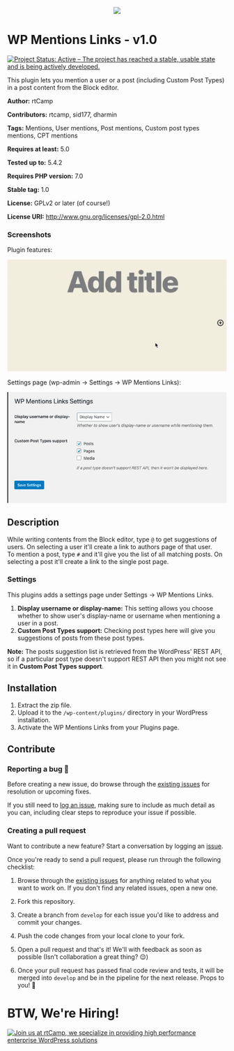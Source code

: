 <p align="center">
<a href="https://rtcamp.com/?ref=wp-mentions-links-repo" target="_blank"><img width="200"src="https://rtcamp.com/wp-content/themes/rtcamp-v9/assets/img/site-logo-black.svg"></a>
</p>

# WP Mentions Links - v1.0
[![Project Status: Active – The project has reached a stable, usable state and is being actively developed.](https://www.repostatus.org/badges/latest/active.svg)](https://www.repostatus.org/#active)

This plugin lets you mention a user or a post (including Custom Post Types) in a post content from the Block editor.

**Author:** rtCamp

**Contributors:** rtcamp, sid177, dharmin

**Tags:** Mentions, User mentions, Post mentions, Custom post types mentions, CPT mentions

**Requires at least:** 5.0

**Tested up to:** 5.4.2

**Requires PHP version:** 7.0

**Stable tag:** 1.0

**License:** GPLv2 or later (of course!)

**License URI:** http://www.gnu.org/licenses/gpl-2.0.html

### Screenshots ###

Plugin features:

![Plugin features](/screenshots/screenshot-1.gif?raw=true)

Settings page (wp-admin -> Settings -> WP Mentions Links):

![Settings page](/screenshots/screenshot-2.png?raw=true)

## Description ##
While writing contents from the Block editor, type `@` to get suggestions of users. On selecting a user it'll create a link to authors page of that user.  
To mention a post, type `#` and it'll give you the list of all matching posts. On selecting a post it'll create a link to the single post page.

### Settings ###
This plugins adds a settings page under Settings -> WP Mentions Links.
1. **Display username or display-name:** This setting allows you choose whether to show user's display-name or username when mentioning a user in a post.
2. **Custom Post Types support:** Checking post types here will give you suggestions of posts from these post types.

**Note:** The posts suggestion list is retrieved from the WordPress' REST API, so if a particular post type doesn't support REST API then you might not see it in **Custom Post Types support**.

## Installation ##

1. Extract the zip file.
2. Upload it to the `/wp-content/plugins/` directory in your WordPress installation.
3. Activate the WP Mentions Links from your Plugins page.

## Contribute

### Reporting a bug 🐞

Before creating a new issue, do browse through the [existing issues](https://github.com/rtCamp/wp-mentions-links/issues) for resolution or upcoming fixes. 

If you still need to [log an issue](https://github.com/rtCamp/wp-mentions-links/issues/new), making sure to include as much detail as you can, including clear steps to reproduce your issue if possible.

### Creating a pull request

Want to contribute a new feature? Start a conversation by logging an [issue](https://github.com/rtCamp/wp-mentions-links/issues).

Once you're ready to send a pull request, please run through the following checklist: 

1. Browse through the [existing issues](https://github.com/rtCamp/wp-mentions-links/issues) for anything related to what you want to work on. If you don't find any related issues, open a new one.

1. Fork this repository.

1. Create a branch from `develop` for each issue you'd like to address and commit your changes.

1. Push the code changes from your local clone to your fork.

1. Open a pull request and that's it! We'll with feedback as soon as possible (Isn't collaboration a great thing? 😌)

1. Once your pull request has passed final code review and tests, it will be merged into `develop` and be in the pipeline for the next release. Props to you! 🎉


# BTW, We're Hiring!

<a href="https://rtcamp.com/"><img src="https://rtcamp.com/wp-content/uploads/2019/04/github-banner@2x.png" alt="Join us at rtCamp, we specialize in providing high performance enterprise WordPress solutions"></a>
